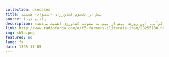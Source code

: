 ```yaml
---
collection: usecases
title: بیش از یک‌سوم کشاورزان «بی‌سواد» هستند
source: رادیو فردا 
description: «افزایش بهره‌وری در کشاورزی» شاه‌بیت تمام اظهارنظرهای کارشناسان و مسئولان مرتبط با بحث کشاوری در ایران است. کشوری که به دلیل اقلیم خاص خود و روبه‌رو شدن با معضل کم‌آبی، این روزها بیش از پیش به مقوله کشاورزی اهمیت می‌دهد.
link: http://www.radiofarda.com/a/f3-farmers-iliterate-iran/28255130.html
img: sh5a.png
featured: no
lang: fa
date: 1395-11-05
---
```

